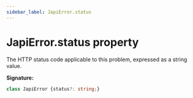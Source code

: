 ```yaml
---
sidebar_label: JapiError.status
---
```

# JapiError.status property

The HTTP status code applicable to this problem, expressed as a string value.

**Signature:**

```typescript
class JapiError {status?: string;}
```
